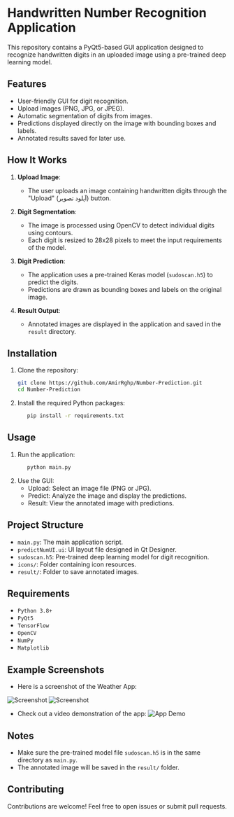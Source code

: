 # Handwritten Number Recognition Application

This repository contains a PyQt5-based GUI application designed to recognize handwritten digits in an uploaded image using a pre-trained deep learning model.

## Features

- User-friendly GUI for digit recognition.
- Upload images (PNG, JPG, or JPEG).
- Automatic segmentation of digits from images.
- Predictions displayed directly on the image with bounding boxes and labels.
- Annotated results saved for later use.

## How It Works

1. **Upload Image**:
   - The user uploads an image containing handwritten digits through the "Upload" (آپلود تصویر) button.

2. **Digit Segmentation**:
   - The image is processed using OpenCV to detect individual digits using contours.
   - Each digit is resized to 28x28 pixels to meet the input requirements of the model.

3. **Digit Prediction**:
   - The application uses a pre-trained Keras model (`sudoscan.h5`) to predict the digits.
   - Predictions are drawn as bounding boxes and labels on the original image.

4. **Result Output**:
   - Annotated images are displayed in the application and saved in the `result` directory.

## Installation

1. Clone the repository:
   ```bash
   git clone https://github.com/AmirRghp/Number-Prediction.git
   cd Number-Prediction
2. Install the required Python packages:
   ```bash
      pip install -r requirements.txt


## Usage
1. Run the application:
   ```bash
      python main.py

2. Use the GUI:
   - Upload: Select an image file (PNG or JPG).
   - Predict: Analyze the image and display the predictions.
   - Result: View the annotated image with predictions.


## Project Structure
   - `main.py`: The main application script.
   - `predictNumUI.ui`: UI layout file designed in Qt Designer.
   - `sudoscan.h5`: Pre-trained deep learning model for digit recognition.
   - `icons/`: Folder containing icon resources.
   - `result/`: Folder to save annotated images.

## Requirements
   - `Python 3.8+`
   - `PyQt5`
   - `TensorFlow`
   - `OpenCV`
   - `NumPy`
   - `Matplotlib`

## Example Screenshots
   - Here is a screenshot of the Weather App:
   
   ![Screenshot](screenshots/AppPic1.png)
   ![Screenshot](screenshots/AppPic2.png)

   - Check out a video demonstration of the app:
   ![App Demo](screenshots/AppVideo.gif)

## Notes
   - Make sure the pre-trained model file `sudoscan.h5` is in the same directory as `main.py`.
   - The annotated image will be saved in the `result/` folder.

## Contributing
   Contributions are welcome! Feel free to open issues or submit pull requests.
